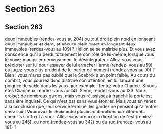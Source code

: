 # Section 263

## Section 263

deux immeubles (rendez-vous au 204) ou tout droit plein nord
en longeant deux immeubles et demi, et ensuite plein ouest en
longeant deux immeubles (rendez-vous au 109) ?
Hélion ne se maîtrise plus. Et vous avez conscience qu'il a perdu
totalement le contrôle de lui-même, lorsque vous le voyez
manipuler nerveusement le désintégrateur. Allez-vous vous
précipiter sur lui pour essayer de lui arracher l'arme (rendez-
vous au 59) ou jugez-vous plus prudent de lui parler calmement
(rendez-vous au 90) ?
Bien ! vous n'avez pas oublié que le Scabrok a un point faible. Au
cours du combat, vous pourrez donc distraire son attention, en
lui lançant une poignée de sable dans les yeux, par exemple.
Tentez votre Chance. Si vous êtes Chanceux, rendez-vous au 341.
Sinon, rendez-vous au 133.
Vous croisez de nombreux gardes, mais vous réussissez à
franchir la porte est sans être inquiété. Ce qui n'est pas sans vous
étonner. Mais vous en venez à la conclusion que, leur service
terminé, les gardes ne pensent qu'à rentrer chez eux ! Vous avez
le choix entre plusieurs directions car différents chemins
s'offrent à vous. Allez-vous prendre la direction de l'est (rendez-
vous au 245), du nord (rendez-vous au 342) ou du sud (rendez-
vous au 181) ?